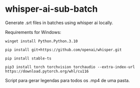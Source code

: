 # whisper-ai-sub-batch
Generate .srt files in batches using whisper ai locally.

Requirements for Windows:

`winget install Python.Python.3.10`

`pip install git+https://github.com/openai/whisper.git`

`pip install stable-ts`

`pip3 install torch torchvision torchaudio --extra-index-url https://download.pytorch.org/whl/cu116`

Script para gerar legendas para todos os .mp4 de uma pasta.